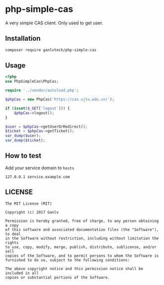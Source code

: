 # php-simple-cas

A very simple CAS client. Only used to get user.

## Installation

```bash
composer require ganlvtech/php-simple-cas
```

## Usage

```php
<?php
use PhpSimpleCas\PhpCas;

require '../vendor/autoload.php';

$phpCas = new PhpCas('https://cas.xjtu.edu.cn/');

if (isset($_GET['logout'])) {
    $phpCas->logout();
}

$user = $phpCas->getUserOrRedirect();
$ticket = $phpCas->getTicket();
var_dump($user);
var_dump($ticket);

```

## How to test

Add your service domain to `hosts`
```text
127.0.0.1 service.example.com
``` 

## LICENSE

    The MIT License (MIT)
    
    Copyright (c) 2017 Ganlv
    
    Permission is hereby granted, free of charge, to any person obtaining a copy
    of this software and associated documentation files (the "Software"), to deal
    in the Software without restriction, including without limitation the rights
    to use, copy, modify, merge, publish, distribute, sublicense, and/or sell
    copies of the Software, and to permit persons to whom the Software is
    furnished to do so, subject to the following conditions:
    
    The above copyright notice and this permission notice shall be included in all
    copies or substantial portions of the Software.
